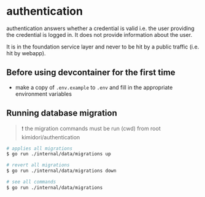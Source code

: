 # authentication

authentication answers whether a credential is valid i.e. the user providing the credential is logged in. It does not provide information about the user.

It is in the foundation service layer and never to be hit by a public traffic (i.e. hit by webapp).

## Before using devcontainer for the first time

- make a copy of `.env.example` to `.env` and fill in the appropriate environment variables

## Running database migration

> ❗ the migration commands must be run (cwd) from root kimidori/authentication

```sh
# applies all migrations
$ go run ./internal/data/migrations up

# revert all migrations
$ go run ./internal/data/migrations down

# see all commands
$ go run ./internal/data/migrations
```
